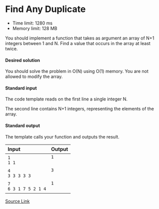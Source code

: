# Find Any Duplicate
* Time limit: 1280 ms
* Memory limit: 128 MB

You should implement a function that takes as argument an array of N+1 integers between 1 and N. Find a value that occurs in the array at least twice.

#### Desired solution
You should solve the problem in O(N) using O(1) memory. You are not allowed to modify the array.

#### Standard input
The code template reads on the first line a single integer N.

The second line contains N+1 integers, representing the elements of the array.

#### Standard output
The template calls your function and outputs the result.

| Input | Output |
| :- | :- |
| `1`<br/>`1 1` | `1`<br/><br/> |
| `4`<br/>`3 3 3 3 3` | `3`<br/><br/> |
| `7`<br/>`6 3 1 7 5 2 1 4` | `1`<br/><br/> |

[Source Link](https://csacademy.com/contest/interview-archive/task/find-any-duplicate/statement/)
